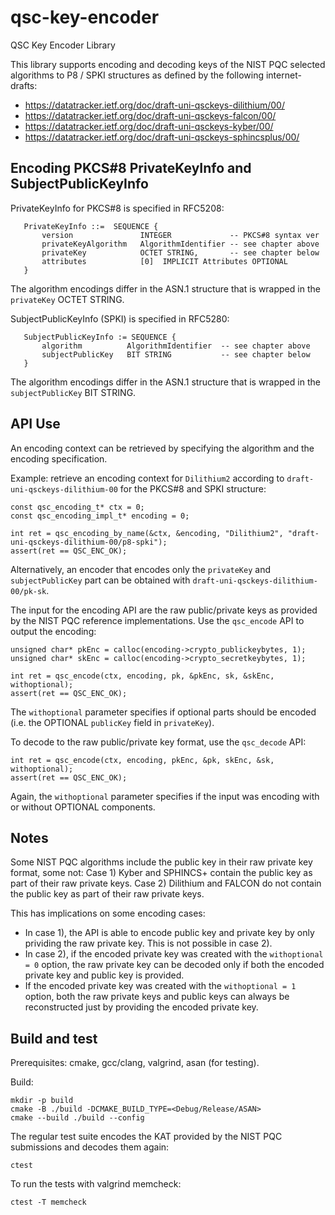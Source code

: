 # qsc-key-encoder
QSC Key Encoder Library

This library supports encoding and decoding keys of the NIST PQC selected algorithms to P8 / SPKI structures as defined by the following internet-drafts:

- https://datatracker.ietf.org/doc/draft-uni-qsckeys-dilithium/00/
- https://datatracker.ietf.org/doc/draft-uni-qsckeys-falcon/00/
- https://datatracker.ietf.org/doc/draft-uni-qsckeys-kyber/00/
- https://datatracker.ietf.org/doc/draft-uni-qsckeys-sphincsplus/00/

## Encoding PKCS#8 PrivateKeyInfo and SubjectPublicKeyInfo

PrivateKeyInfo for PKCS#8 is specified in RFC5208:

```
   PrivateKeyInfo ::=  SEQUENCE {
       version               INTEGER             -- PKCS#8 syntax ver
       privateKeyAlgorithm   AlgorithmIdentifier -- see chapter above
       privateKey            OCTET STRING,       -- see chapter below
       attributes            [0]  IMPLICIT Attributes OPTIONAL
   }
```

The algorithm encodings differ in the ASN.1 structure that is wrapped in the `privateKey` OCTET STRING.


SubjectPublicKeyInfo (SPKI) is specified in RFC5280:

```
   SubjectPublicKeyInfo := SEQUENCE {
       algorithm          AlgorithmIdentifier  -- see chapter above
       subjectPublicKey   BIT STRING           -- see chapter below
   }
```

The algorithm encodings differ in the ASN.1 structure that is wrapped in the `subjectPublicKey` BIT STRING.

## API Use

An encoding context can be retrieved by specifying the algorithm and the encoding specification.

Example: retrieve an encoding context for `Dilithium2` according to `draft-uni-qsckeys-dilithium-00` for the PKCS#8 and SPKI structure:

```
const qsc_encoding_t* ctx = 0;
const qsc_encoding_impl_t* encoding = 0;

int ret = qsc_encoding_by_name(&ctx, &encoding, "Dilithium2", "draft-uni-qsckeys-dilithium-00/p8-spki");
assert(ret == QSC_ENC_OK);
```

Alternatively, an encoder that encodes only the `privateKey` and `subjectPublicKey` part can be obtained with `draft-uni-qsckeys-dilithium-00/pk-sk`.

The input for the encoding API are the raw public/private keys as provided by the NIST PQC reference implementations. Use the `qsc_encode` API to output the encoding:

```
unsigned char* pkEnc = calloc(encoding->crypto_publickeybytes, 1);
unsigned char* skEnc = calloc(encoding->crypto_secretkeybytes, 1);

int ret = qsc_encode(ctx, encoding, pk, &pkEnc, sk, &skEnc, withoptional);
assert(ret == QSC_ENC_OK);
```

The `withoptional` parameter specifies if optional parts should be encoded (i.e. the OPTIONAL `publicKey` field in `privateKey`).

To decode to the raw public/private key format, use the `qsc_decode` API:

```
int ret = qsc_encode(ctx, encoding, pkEnc, &pk, skEnc, &sk, withoptional);
assert(ret == QSC_ENC_OK);
```
Again, the `withoptional` parameter specifies if the input was encoding with or without OPTIONAL components.

## Notes

Some NIST PQC algorithms include the public key in their raw private key format, some not:
Case 1) Kyber and SPHINCS+ contain the public key as part of their raw private keys.
Case 2) Dilithium and FALCON do not contain the public key as part of their raw private keys.

This has implications on some encoding cases:

- In case 1), the API is able to encode public key and private key by only prividing the raw private key. This is not possible in case 2).
- In case 2), if the encoded private key was created with the `withoptional = 0` option, the raw private key can be decoded only if both the encoded private key and public key is provided.
- If the encoded private key was created with the `withoptional = 1` option, both the raw private keys and public keys can always be reconstructed just by providing the encoded private key.

## Build and test

Prerequisites: cmake, gcc/clang, valgrind, asan (for testing).

Build:

```
mkdir -p build
cmake -B ./build -DCMAKE_BUILD_TYPE=<Debug/Release/ASAN>
cmake --build ./build --config
```

The regular test suite encodes the KAT provided by the NIST PQC submissions and decodes them again:

```
ctest
```

To run the tests with valgrind memcheck:
```
ctest -T memcheck
```
